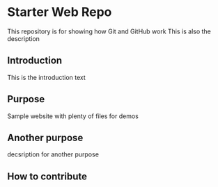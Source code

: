 # Starter Web Repo

This repository is for showing how Git and GitHub work
This is also the description

## Introduction
This is the introduction text

## Purpose


Sample website with plenty of files for demos
## Another purpose
decsription for another purpose

## How to contribute
